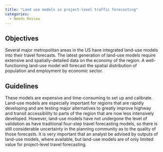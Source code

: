 ```yaml
---
title: "Land use models in project-level traffic forecasting"
categories:
  - Needs Review
---
```


Objectives
----------

Several major metropolitan areas in the US have integrated land-use models into their travel forecasts. The latest generation of land-use models require extensive and spatially-detailed data on the economy of the region. A well-functioning land-use model will forecast the spatial distribution of population and employment by economic sector.

Guidelines
----------

These models are expensive and time-consuming to set up and calibrate. Land-use models are especially important for regions that are rapidly developing and are testing major alternatives to greatly improve highway and transit accessibility to parts of the region that are now less intensively developed. However, land-use models have not undergone the level of validation as have traditional four-step travel forecasting models, so there is still considerable uncertainty in the planning community as to the quality of those forecasts. It is very important that an analyst be advised by outputs of land-use models, where available, but land-use models are of only limited value for project-level travel forecasting.

